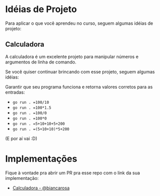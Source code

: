 # Idéias de Projeto

Para aplicar o que você aprendeu no curso, seguem algumas idéias de projeto:

## Calculadora

A calculadora é um excelente projeto para manipular números e argumentos de linha de comando.

Se você quiser continuar brincando com esse projeto, seguem algumas idéias:

Garantir que seu programa funciona e retorna valores corretos para as entradas:

- `go run . =100/10`
- `go run . =100*1.5`
- `go run . =100/0`
- `go run . =100*0`
- `go run . =5+10+10+5+200`
- `go run . =(5+10+10)*5+200`

(E por aí vai :D)

# Implementações

Fique à vontade pra abrir um PR pra esse repo com o link da sua implementação:

- [Calculadora - @biancarosa](https://github.com/biancarosa/go-essentials/tree/main/code-examples/calc)


